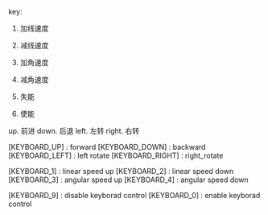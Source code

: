 key:
1. 加线速度
2. 减线速度
3. 加角速度
4. 减角速度

9. 失能
0. 使能

up. 前进
down. 后退
left. 左转
right. 右转


[KEYBOARD_UP]    : forward
[KEYBOARD_DOWN]  : backward
[KEYBOARD_LEFT]  : left rotate
[KEYBOARD_RIGHT] : right_rotate

[KEYBOARD_1]     : linear speed up
[KEYBOARD_2]     : linear speed down
[KEYBOARD_3]     : angular speed up
[KEYBOARD_4]     : angular speed down

[KEYBOARD_9]     : disable keyborad control
[KEYBOARD_0]     : enable keyborad control
